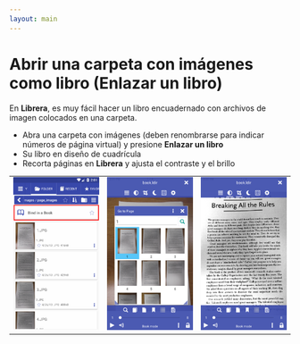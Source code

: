 ```yaml
---
layout: main
---
```


# Abrir una carpeta con imágenes como libro (Enlazar un libro)
En **Librera**, es muy fácil hacer un libro encuadernado con archivos de imagen colocados en una carpeta.

* Abra una carpeta con imágenes (deben renombrarse para indicar números de página virtual) y presione **Enlazar un libro**
* Su libro en diseño de cuadrícula
* Recorta páginas en **Librera** y ajusta el contraste y el brillo

||||
|-|-|-|
|![](1.png)|![](2.png)|![](3.png)|

